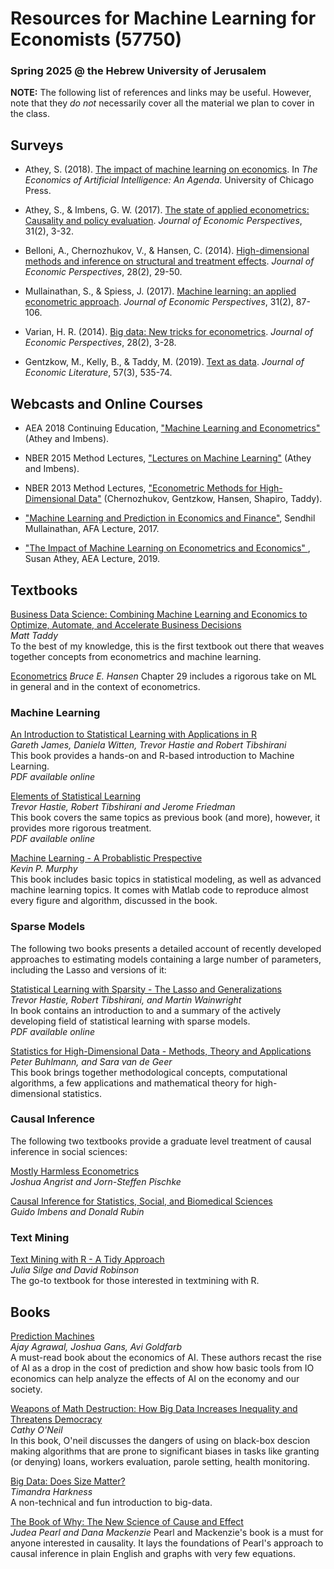 Resources for Machine Learning for Economists (57750)
================

### Spring 2025 @ the Hebrew University of Jerusalem


__NOTE:__ The following list of references and links may be useful. However, note that they _do not_ necessarily cover all the material we plan to cover in the class.

## Surveys

* Athey, S. (2018). [The impact of machine learning on economics](https://www.nber.org/chapters/c14009.pdf). In _The Economics of Artificial Intelligence: An Agenda_. University of Chicago Press.  

* Athey, S., & Imbens, G. W. (2017). [The state of applied econometrics: Causality and policy evaluation](https://www.aeaweb.org/articles?id=10.1257/jep.31.2.3). _Journal of Economic Perspectives_, 31(2), 3-32.  

* Belloni, A., Chernozhukov, V., & Hansen, C. (2014). [High-dimensional methods and inference on structural and treatment effects](https://www.aeaweb.org/articles?id=10.1257/jep.28.2.29). _Journal of Economic Perspectives_, 28(2), 29-50.  

* Mullainathan, S., & Spiess, J. (2017). [Machine learning: an applied econometric approach](https://www.aeaweb.org/articles?id=10.1257/jep.31.2.87). _Journal of Economic Perspectives_, 31(2), 87-106.  

* Varian, H. R. (2014). [Big data: New tricks for econometrics](https://www.aeaweb.org/articles?id=10.1257/jep.28.2.3). _Journal of Economic Perspectives_, 28(2), 3-28.  

* Gentzkow, M., Kelly, B., & Taddy, M. (2019). [Text as data](https://www.aeaweb.org/articles?id=10.1257/jel.20181020). _Journal of Economic Literature_, 57(3), 535-74.

## Webcasts and Online Courses

* AEA 2018 Continuing Education, ["Machine Learning and Econometrics"](https://www.aeaweb.org/conference/cont-ed/2018-webcasts) (Athey and
Imbens).   

* NBER 2015 Method Lectures, ["Lectures on Machine Learning"](https://www.nber.org/econometrics_minicourse_2015/) (Athey and Imbens).  

* NBER 2013 Method Lectures, ["Econometric Methods for High-Dimensional Data"](https://www.nber.org/econometrics_minicourse_2013/) (Chernozhukov, Gentzkow, Hansen, Shapiro, Taddy).   

* ["Machine Learning and Prediction in Economics and Finance"](https://www.youtube.com/watch?v=xl3yQBhI6vY), Sendhil Mullainathan, AFA
Lecture, 2017.   

* ["The Impact of Machine Learning on Econometrics and Economics" ](https://www.aeaweb.org/webcasts/2019/aea-afa-joint-luncheon-impact-of-machine-learning), Susan Athey, AEA Lecture, 2019.  


## Textbooks

[Business Data Science: Combining Machine Learning and Economics to Optimize, Automate, and Accelerate Business Decisions](https://www.amazon.com/Business-Data-Science-Combining-Accelerate/dp/1260452778)  
*Matt Taddy*  
To the best of my knowledge, this is the first textbook out there that weaves together concepts from econometrics and machine learning.

[Econometrics](https://www.ssc.wisc.edu/~bhansen/econometrics/)
*Bruce E. Hansen*
Chapter 29 includes a rigorous take on ML in general and in the context of econometrics.


### __Machine Learning__

[An Introduction to Statistical Learning with Applications in R](http://www-bcf.usc.edu/~gareth/ISL) <br>
*Gareth James, Daniela Witten, Trevor Hastie and Robert Tibshirani* <br>
This book provides a hands-on and R-based introduction to Machine Learning. <br/>
_PDF available online_

[Elements of Statistical Learning](http://statweb.stanford.edu/~tibs/ElemStatLearn) <br>
*Trevor Hastie, Robert Tibshirani and Jerome Friedman* <br/>
This book covers the same topics as previous book (and more), however, it provides more rigorous treatment. <br>
_PDF available online_

[Machine Learning - A Probablistic Prespective](https://www.cs.ubc.ca/~murphyk/MLbook/)  
*Kevin P. Murphy*  
This book includes basic topics in statistical modeling, as well as advanced machine learning topics.  It comes with Matlab code to reproduce almost every figure and algorithm, discussed in the book.

### __Sparse Models__

The following two books presents a detailed account of recently developed approaches to estimating models containing a large number of parameters, including the Lasso and versions of it: 

[Statistical Learning with Sparsity - The Lasso and Generalizations](https://web.stanford.edu/~hastie/StatLearnSparsity/)  
*Trevor Hastie, Robert Tibshirani, and Martin Wainwright*  
In book contains an introduction to and a summary of the actively developing field of statistical learning with sparse models.  
_PDF available online_

[Statistics for High-Dimensional Data - Methods, Theory and Applications](https://www.springer.com/gp/book/9783642201912)   
*Peter Buhlmann, and Sara van de Geer*  
This book brings together methodological concepts, computational algorithms, a
few applications and mathematical theory for high-dimensional statistics.  


### __Causal Inference__

The following two textbooks provide a graduate level treatment of causal inference in social sciences:

[Mostly Harmless Econometrics](http://www.mostlyharmlesseconometrics.com/) <br/>
*Joshua Angrist and Jorn-Steffen Pischke*

[Causal Inference for Statistics, Social, and Biomedical Sciences](https://doi.org/10.1017/CBO9781139025751) <br/>
*Guido Imbens and Donald Rubin*


### __Text Mining__

[Text Mining with R - A Tidy Approach](https://www.tidytextmining.com/)  
_Julia Silge and David Robinson_  
The go-to textbook for those interested in textmining with R.


## Books

[Prediction Machines](https://www.amazon.com/Prediction-Machines-Economics-Artificial-Intelligence/dp/1633695670)  
_Ajay Agrawal, Joshua Gans, Avi Goldfarb_  
A must-read book about the economics of AI. These authors recast the rise of AI as a drop in the cost of prediction and show how basic tools from IO economics can help analyze the effects of AI on the economy and our society. 


[Weapons of Math Destruction: How Big Data Increases Inequality and Threatens Democracy](https://www.amazon.com/Weapons-Math-Destruction-Increases-Inequality/dp/0553418815)  
_Cathy O'Neil_  
In this book, O'neil discusses the dangers of using on black-box descion making algorithms that are prone to significant biases in tasks like granting (or denying) loans, workers evaluation, parole setting, health monitoring.    

[Big Data: Does Size Matter?](https://www.amazon.com/Big-Data-Matter-Bloomsbury-Sigma-ebook/dp/B01AS2XZ2Y/ref=sr_1_1?s=books&ie=UTF8&qid=1548319043&sr=1-1&keywords=big+data+does+size+matter)  
_Timandra Harkness_  
A non-technical and fun introduction to big-data.


[The Book of Why: The New Science of Cause and Effect](https://www.amazon.com/Book-Why-Science-Cause-Effect/dp/046509760X)  
_Judea Pearl and Dana Mackenzie_
Pearl and Mackenzie's book is a must for anyone interested in causality. It lays the foundations of Pearl's approach to causal inference in plain English and graphs with very few equations.


